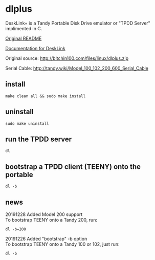 # dlplus
DeskLink+ is a Tandy Portable Disk Drive emulator or "TPDD Server" implimented in C.

[Original README](README.txt)

[Documentation for DeskLink](dl.do)

Original source: <http://bitchin100.com/files/linux/dlplus.zip>

Serial Cable: <http://tandy.wiki/Model_100_102_200_600_Serial_Cable>

## install
```
make clean all && sudo make install
```

## uninstall
```
sudo make uninstall
```

## run the TPDD server
```
dl
```

## bootstrap a TPDD client (TEENY) onto the portable
```
dl -b
```

## news
20191228 Added Model 200 support<br>
To bootstrap TEENY onto a Tandy 200, run:<br>
```
dl -b=200
```

20191226 Added "bootstrap" -b option<br>
To bootstrap TEENY onto a Tandy 100 or 102, just run:<br>
```
dl -b
```
